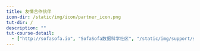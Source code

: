 ```yaml
---
title: 友情合作伙伴
icon-dir: /static/img/icon/partner_icon.png
tut-dir: /
description: ""
tut-course-detail:
  - ["http://sofasofa.io", "SofaSofa数据科学社区", "/static/img/support/sofasofa_logo.png",  ]
---
```

